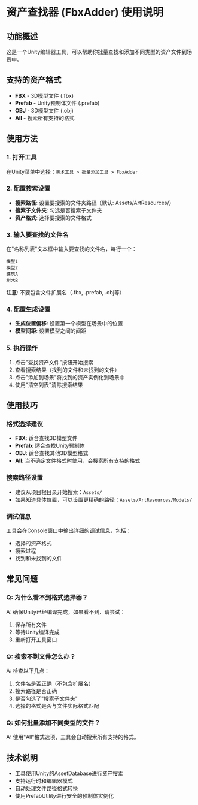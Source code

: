 # 资产查找器 (FbxAdder) 使用说明

## 功能概述
这是一个Unity编辑器工具，可以帮助你批量查找和添加不同类型的资产文件到场景中。

## 支持的资产格式
- **FBX** - 3D模型文件 (.fbx)
- **Prefab** - Unity预制体文件 (.prefab)  
- **OBJ** - 3D模型文件 (.obj)
- **All** - 搜索所有支持的格式

## 使用方法

### 1. 打开工具
在Unity菜单中选择：`美术工具 > 批量添加工具 > FbxAdder`

### 2. 配置搜索设置
- **搜索路径**: 设置要搜索的文件夹路径（默认: Assets/ArtResources/）
- **搜索子文件夹**: 勾选是否搜索子文件夹
- **资产格式**: 选择要搜索的文件格式

### 3. 输入要查找的文件名
在"名称列表"文本框中输入要查找的文件名，每行一个：
```
模型1
模型2
建筑A
树木B
```
**注意**: 不要包含文件扩展名（.fbx, .prefab, .obj等）

### 4. 配置生成设置
- **生成位置偏移**: 设置第一个模型在场景中的位置
- **模型间距**: 设置模型之间的间距

### 5. 执行操作
1. 点击"查找资产文件"按钮开始搜索
2. 查看搜索结果（找到的文件和未找到的文件）
3. 点击"添加到场景"将找到的资产实例化到场景中
4. 使用"清空列表"清除搜索结果

## 使用技巧

### 格式选择建议
- **FBX**: 适合查找3D模型文件
- **Prefab**: 适合查找Unity预制体
- **OBJ**: 适合查找其他3D模型格式
- **All**: 当不确定文件格式时使用，会搜索所有支持的格式

### 搜索路径设置
- 建议从项目根目录开始搜索：`Assets/`
- 如果知道具体位置，可以设置更精确的路径：`Assets/ArtResources/Models/`

### 调试信息
工具会在Console窗口中输出详细的调试信息，包括：
- 选择的资产格式
- 搜索过程
- 找到和未找到的文件

## 常见问题

### Q: 为什么看不到格式选择器？
A: 确保Unity已经编译完成，如果看不到，请尝试：
1. 保存所有文件
2. 等待Unity编译完成
3. 重新打开工具窗口

### Q: 搜索不到文件怎么办？
A: 检查以下几点：
1. 文件名是否正确（不包含扩展名）
2. 搜索路径是否正确
3. 是否勾选了"搜索子文件夹"
4. 选择的格式是否与文件实际格式匹配

### Q: 如何批量添加不同类型的文件？
A: 使用"All"格式选项，工具会自动搜索所有支持的格式。

## 技术说明
- 工具使用Unity的AssetDatabase进行资产搜索
- 支持运行时和编辑器模式
- 自动处理文件路径格式转换
- 使用PrefabUtility进行安全的预制体实例化
